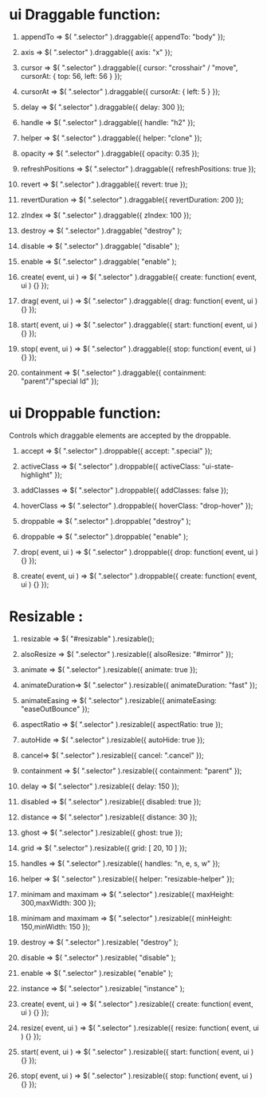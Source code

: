 # ui Draggable function:

1. appendTo => $( ".selector" ).draggable({
appendTo: "body"
});

2. axis =>  $( ".selector" ).draggable({
axis: "x"
});

3. cursor => $( ".selector" ).draggable({
cursor: "crosshair" / "move", cursorAt: { top: 56, left: 56 }
});

4. cursorAt => $( ".selector" ).draggable({
cursorAt: { left: 5 }
});

5. delay => $( ".selector" ).draggable({
delay: 300
});

6. handle =>  $( ".selector" ).draggable({
handle: "h2"
});

7. helper => $( ".selector" ).draggable({
helper: "clone"
});

8. opacity => $( ".selector" ).draggable({
opacity: 0.35
});

9. refreshPositions => $( ".selector" ).draggable({
refreshPositions: true
});

10. revert =>  $( ".selector" ).draggable({
revert: true
});

11. revertDuration => $( ".selector" ).draggable({
revertDuration: 200
});

12. zIndex => $( ".selector" ).draggable({
zIndex: 100
});

13. destroy => $( ".selector" ).draggable( "destroy" );

14. disable => $( ".selector" ).draggable( "disable" );

15. enable => $( ".selector" ).draggable( "enable" );

16. create( event, ui ) => $( ".selector" ).draggable({
create: function( event, ui ) {}
});

17. drag( event, ui ) => $( ".selector" ).draggable({
drag: function( event, ui ) {}
});

18. start( event, ui ) => $( ".selector" ).draggable({
start: function( event, ui ) {}
});

19. stop( event, ui ) => $( ".selector" ).draggable({
stop: function( event, ui ) {}
});

20. containment => $( ".selector" ).draggable({
  containment: "parent"/"special Id"
});

# ui Droppable function:
Controls which draggable elements are accepted by the droppable.

1. accept => $( ".selector" ).droppable({
  accept: ".special"
});

2. activeClass =>  $( ".selector" ).droppable({
  activeClass: "ui-state-highlight"
});

3. addClasses => $( ".selector" ).droppable({
  addClasses: false
});

4. hoverClass => $( ".selector" ).droppable({
  hoverClass: "drop-hover"
});

5. droppable => $( ".selector" ).droppable( "destroy" );

6. droppable => $( ".selector" ).droppable( "enable" );


7. drop( event, ui ) => $( ".selector" ).droppable({
  drop: function( event, ui ) {}
});

8. create( event, ui ) => $( ".selector" ).droppable({
  create: function( event, ui ) {}
});

# Resizable :

1. resizable =>  $( "#resizable" ).resizable();

2. alsoResize => $( ".selector" ).resizable({
  alsoResize: "#mirror"
});

3. animate => $( ".selector" ).resizable({
  animate: true
});

4. animateDuration=>  $( ".selector" ).resizable({
  animateDuration: "fast"
});

5. animateEasing => $( ".selector" ).resizable({
  animateEasing: "easeOutBounce"
});

6. aspectRatio => $( ".selector" ).resizable({
  aspectRatio: true
});

7. autoHide =>  $( ".selector" ).resizable({
  autoHide: true
});

8. cancel=> $( ".selector" ).resizable({
  cancel: ".cancel"
});

9. containment => $( ".selector" ).resizable({
  containment: "parent"
});

10. delay => $( ".selector" ).resizable({
  delay: 150
});

11. disabled => $( ".selector" ).resizable({
  disabled: true
});

12. distance => $( ".selector" ).resizable({
  distance: 30
});

13. ghost => $( ".selector" ).resizable({
  ghost: true
});

14. grid => $( ".selector" ).resizable({
  grid: [ 20, 10 ]
});

15. handles => $( ".selector" ).resizable({
  handles: "n, e, s, w"
});

16. helper => $( ".selector" ).resizable({
  helper: "resizable-helper"
});

17. minimam and maximam => $( ".selector" ).resizable({
  maxHeight: 300,maxWidth: 300
});

18. minimam and maximam => $( ".selector" ).resizable({
  minHeight: 150,minWidth: 150
});

19. destroy => $( ".selector" ).resizable( "destroy" );

20. disable => $( ".selector" ).resizable( "disable" );

21. enable => $( ".selector" ).resizable( "enable" );

22. instance => $( ".selector" ).resizable( "instance" );

23. create( event, ui ) => $( ".selector" ).resizable({
  create: function( event, ui ) {}
});

24. resize( event, ui ) => $( ".selector" ).resizable({
  resize: function( event, ui ) {}
});

25. start( event, ui ) => $( ".selector" ).resizable({
  start: function( event, ui ) {}
});

26. stop( event, ui ) => $( ".selector" ).resizable({
  stop: function( event, ui ) {}
});
